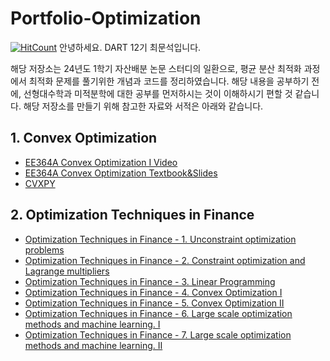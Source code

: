 # Portfolio-Optimization
[![HitCount](https://hits.dwyl.com/DART-KNU/Portfolio-Optimization.svg?style=flat-square)](http://hits.dwyl.com/DART-KNU/Portfolio-Optimization)
안녕하세요. DART 12기 최문석입니다.

해당 저장소는 24년도 1학기 자산배분 논문 스터디의 일환으로, 평균 분산 최적화 과정에서 최적화 문제를 풀기위한 개념과 코드를 정리하였습니다. 해당 내용을 공부하기 전에, 선형대수학과 미적분학에 대한 공부를 먼저하시는 것이 이해하시기 편할 것 같습니다. 해당 저장소를 만들기 위해 참고한 자료와 서적은 아래와 같습니다.

## 1. Convex Optimization
- [EE364A Convex Optimization I Video](https://www.youtube.com/playlist?list=PLoROMvodv4rMJqxxviPa4AmDClvcbHi6h)
- [EE364A Convex Optimization Textbook&Slides](https://stanford.edu/~boyd/cvxbook/)
- [CVXPY](https://www.cvxpy.org/#)

## 2. Optimization Techniques in Finance
- [Optimization Techniques in Finance - 1. Unconstraint optimization problems](https://mfe.baruch.cuny.edu/wp-content/uploads/2014/12/Opt_Lecture1_2019.pdf)
- [Optimization Techniques in Finance - 2. Constraint optimization and Lagrange multipliers](https://mfe.baruch.cuny.edu/wp-content/uploads/2014/12/Opt_Lecture2_2019.pdf)
- [Optimization Techniques in Finance - 3. Linear Programming](https://mfe.baruch.cuny.edu/wp-content/uploads/2014/12/Opt_Lecture3_2019.pdf)
- [Optimization Techniques in Finance - 4. Convex Optimization I](https://mfe.baruch.cuny.edu/wp-content/uploads/2014/12/Opt_Lecture4_2019.pdf)
- [Optimization Techniques in Finance - 5. Convex Optimization II](https://mfe.baruch.cuny.edu/wp-content/uploads/2014/12/Opt_Lecture5_2019.pdf)
- [Optimization Techniques in Finance - 6. Large scale optimization methods and machine learning. I](https://mfe.baruch.cuny.edu/wp-content/uploads/2014/12/Opt_Lecture6_2019.pdf)
- [Optimization Techniques in Finance - 7. Large scale optimization methods and machine learning. II](https://mfe.baruch.cuny.edu/wp-content/uploads/2014/12/Opt_Lecture7_2019.pdf)
